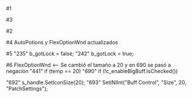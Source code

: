 #1

#3

#2

#4  AutoPotions y FlexOptionWnd actualizados

#5
"235"	b_gotLock = false;
"242"   b_gotLock = true;

#6  FlexOptionWnd <-- Se cambió el tamaño a 20 y en 690 se pasó a negación
"441"	if (temp == 20)
"690"   			if (!c_enableBigBuff.IsChecked())

"692"				s_handle.SetIconSize(20);
"693"				SetINIInt("Buff Control", "Size", 20, "PatchSettings");